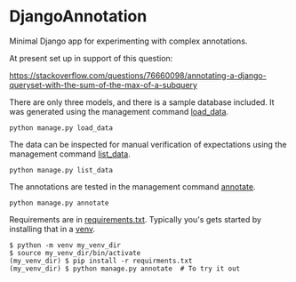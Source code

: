 # DjangoAnnotation

Minimal Django app for experimenting with complex annotations.

At present set up in support of this question:

https://stackoverflow.com/questions/76660098/annotating-a-django-queryset-with-the-sum-of-the-max-of-a-subquery

There are only three models, and there is a sample database included. It was generated using the management command [load_data](https://github.com/bernd-wechner/DjangoAnnotation/blob/main/DjangoAnnotation/management/commands/load_data.py).

`python manage.py load_data`

The data can be inspected for manual verification of expectations using the management command [list_data](https://github.com/bernd-wechner/DjangoAnnotation/blob/main/DjangoAnnotation/management/commands/list_data.py).

`python manage.py list_data`

The annotations are tested in the management command [annotate](https://github.com/bernd-wechner/DjangoAnnotation/blob/main/DjangoAnnotation/management/commands/annotate.py).

`python manage.py annotate`

Requirements are in [requirements.txt](https://github.com/bernd-wechner/DjangoAnnotation/blob/main/requirements.txt). Typically you's gets started by installing that in a [venv](https://docs.python.org/3/library/venv.html).

```
$ python -m venv my_venv_dir
$ source my_venv_dir/bin/activate
(my_venv_dir) $ pip install -r requirments.txt
(my_venv_dir) $ python manage.py annotate  # To try it out
```

